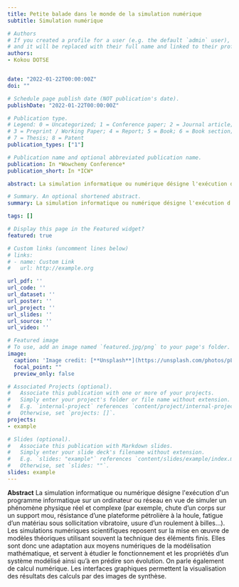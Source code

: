 ```yaml
---
title: Petite balade dans le monde de la simulation numérique
subtitle: Simulation numérique

# Authors
# If you created a profile for a user (e.g. the default `admin` user), write the username (folder name) here 
# and it will be replaced with their full name and linked to their profile.
authors:
- Kokou DOTSE


date: "2022-01-22T00:00:00Z"
doi: ""

# Schedule page publish date (NOT publication's date).
publishDate: "2022-01-22T00:00:00Z"

# Publication type.
# Legend: 0 = Uncategorized; 1 = Conference paper; 2 = Journal article;
# 3 = Preprint / Working Paper; 4 = Report; 5 = Book; 6 = Book section;
# 7 = Thesis; 8 = Patent
publication_types: ["1"]

# Publication name and optional abbreviated publication name.
publication: In *Wowchemy Conference*
publication_short: In *ICW*

abstract: La simulation informatique ou numérique désigne l'exécution d'un programme informatique sur un ordinateur ou réseau en vue de simuler un phénomène physique réel et complexe (par exemple, chute d’un corps sur un support mou, résistance d’une plateforme pétrolière à la houle, fatigue d’un matériau sous sollicitation vibratoire, usure d’un roulement à billes…). Les simulations numériques scientifiques reposent sur la mise en œuvre de modèles théoriques utilisant souvent la technique des éléments finis. Elles sont donc une adaptation aux moyens numériques de la modélisation mathématique, et servent à étudier le fonctionnement et les propriétés d’un système modélisé ainsi qu’à en prédire son évolution. On parle également de calcul numérique. Les interfaces graphiques permettent la visualisation des résultats des calculs par des images de synthèse.

# Summary. An optional shortened abstract.
summary: La simulation informatique ou numérique désigne l'exécution d'un programme informatique sur un ordinateur ou réseau en vue de simuler un phénomène physique réel et complexe (par exemple, chute d’un corps sur un support mou, résistance d’une plateforme pétrolière à la houle, fatigue d’un matériau sous sollicitation vibratoire, usure d’un roulement à billes…). Les simulations numériques scientifiques reposent sur la mise en œuvre de modèles théoriques utilisant souvent la technique des éléments finis. Elles sont donc une adaptation aux moyens numériques de la modélisation mathématique, et servent à étudier le fonctionnement et les propriétés d’un système modélisé ainsi qu’à en prédire son évolution. On parle également de calcul numérique. Les interfaces graphiques permettent la visualisation des résultats des calculs par des images de synthèse.

tags: []

# Display this page in the Featured widget?
featured: true

# Custom links (uncomment lines below)
# links:
# - name: Custom Link
#   url: http://example.org

url_pdf: ''
url_code: ''
url_dataset: ''
url_poster: ''
url_project: ''
url_slides: ''
url_source: ''
url_video: ''

# Featured image
# To use, add an image named `featured.jpg/png` to your page's folder. 
image:
  caption: 'Image credit: [**Unsplash**](https://unsplash.com/photos/pLCdAaMFLTE)'
  focal_point: ""
  preview_only: false

# Associated Projects (optional).
#   Associate this publication with one or more of your projects.
#   Simply enter your project's folder or file name without extension.
#   E.g. `internal-project` references `content/project/internal-project/index.md`.
#   Otherwise, set `projects: []`.
projects:
- example

# Slides (optional).
#   Associate this publication with Markdown slides.
#   Simply enter your slide deck's filename without extension.
#   E.g. `slides: "example"` references `content/slides/example/index.md`.
#   Otherwise, set `slides: ""`.
slides: example
---
```



**Abstract** La simulation informatique ou numérique désigne l'exécution d'un programme informatique sur un ordinateur ou réseau en vue de simuler un phénomène physique réel et complexe (par exemple, chute d’un corps sur un support mou, résistance d’une plateforme pétrolière à la houle, fatigue d’un matériau sous sollicitation vibratoire, usure d’un roulement à billes…). Les simulations numériques scientifiques reposent sur la mise en œuvre de modèles théoriques utilisant souvent la technique des éléments finis. Elles sont donc une adaptation aux moyens numériques de la modélisation mathématique, et servent à étudier le fonctionnement et les propriétés d’un système modélisé ainsi qu’à en prédire son évolution. On parle également de calcul numérique. Les interfaces graphiques permettent la visualisation des résultats des calculs par des images de synthèse.
